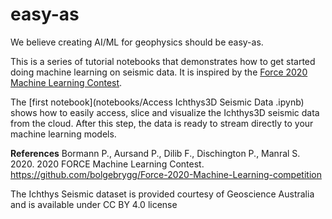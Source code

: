 # easy-as
We believe creating AI/ML for geophysics should be easy-as.

This is a series of tutorial notebooks that demonstrates how to get started doing machine learning on seismic data.  It is inspired by the [Force 2020 Machine Learning Contest](https://xeek.ai/challenges/force-seismic/overview).

The [first notebook](notebooks/Access Ichthys3D Seismic Data
.ipynb) shows how to easily access, slice and visualize the Ichthys3D seismic data from the cloud.  After this step, the data is ready to stream directly to your machine learning models.
 

**References**
Bormann P., Aursand P., Dilib F., Dischington P., Manral S. 2020. 2020 FORCE Machine Learning Contest. https://github.com/bolgebrygg/Force-2020-Machine-Learning-competition

The Ichthys Seismic dataset is provided courtesy of Geoscience Australia and is available under CC BY 4.0 license
